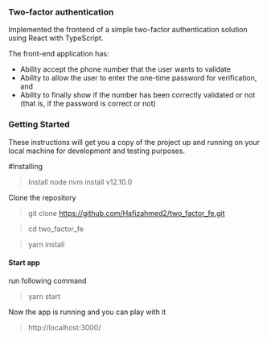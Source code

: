 ### Two-factor authentication

 Implemented the frontend of a simple two-factor authentication solution using React with TypeScript.

The front-end application has:
- Ability accept the phone number that the user wants to validate
- Ability to allow the user to enter the one-time password for verification, and
- Ability to finally show if the number has been correctly validated or not (that is, if the password is correct or not)

### Getting Started
These instructions will get you a copy of the project up and running on your local machine for development and testing purposes.

#Installing
>Install node
>nvm install v12.10.0

Clone the repository

>git clone https://github.com/Hafizahmed2/two_factor_fe.git

>cd two_factor_fe

> yarn install

#### Start app
run following command
> yarn start

Now the app is running and you can play with it
> http://localhost:3000/
